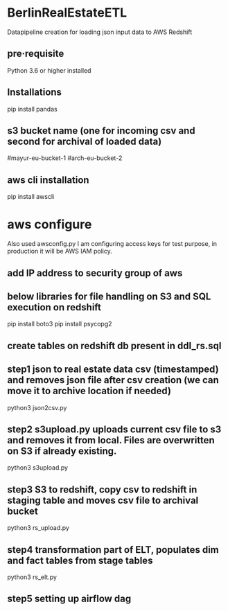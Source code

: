 # BerlinRealEstateETL
Datapipeline creation for loading json input data to AWS Redshift


## pre·requisite
Python 3.6 or higher installed

## Installations

pip install pandas

## s3 bucket name (one for incoming csv and second for archival of loaded data)
#mayur-eu-bucket-1 
#arch-eu-bucket-2


## aws cli installation
pip install awscli

# aws configure 
Also used awsconfig.py
I am configuring access keys for test purpose, in production it will be AWS IAM policy.


## add IP address to security group of aws

## below libraries for file handling on S3 and SQL execution on redshift
pip install boto3
pip install psycopg2

## create tables on redshift db present in ddl_rs.sql  

## step1 json to real estate data csv (timestamped) and removes json file after csv creation (we can move it to archive location if needed)
python3 json2csv.py

## step2 s3upload.py uploads current csv file to s3 and removes it from local. Files are overwritten on S3 if already existing.
python3 s3upload.py 

## step3 S3 to redshift, copy csv to redshift in staging table and moves csv file to archival bucket
python3 rs_upload.py

## step4 transformation part of ELT, populates dim and fact tables from stage tables
python3 rs_elt.py

## step5 setting up airflow dag



